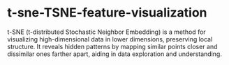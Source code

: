 # t-sne-TSNE-feature-visualization
t-SNE (t-distributed Stochastic Neighbor Embedding) is a method for visualizing high-dimensional data in lower dimensions, preserving local structure. It reveals hidden patterns by mapping similar points closer and dissimilar ones farther apart, aiding in data exploration and understanding.
